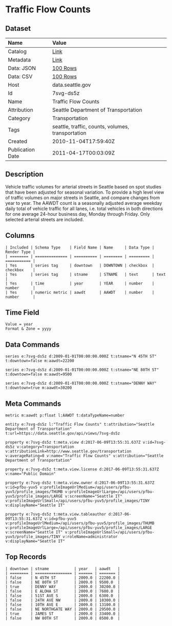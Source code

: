 # Traffic Flow Counts

## Dataset

| Name | Value |
| :--- | :---- |
| Catalog | [Link](https://catalog.data.gov/dataset/traffic-flow-counts-8225e) |
| Metadata | [Link](https://data.seattle.gov/api/views/7svg-ds5z) |
| Data: JSON | [100 Rows](https://data.seattle.gov/api/views/7svg-ds5z/rows.json?max_rows=100) |
| Data: CSV | [100 Rows](https://data.seattle.gov/api/views/7svg-ds5z/rows.csv?max_rows=100) |
| Host | data.seattle.gov |
| Id | 7svg-ds5z |
| Name | Traffic Flow Counts |
| Attribution | Seattle Department of Transportation |
| Category | Transportation |
| Tags | seattle, traffic, counts, volumes, transportation |
| Created | 2010-11-04T17:59:40Z |
| Publication Date | 2011-04-17T00:03:09Z |

## Description

Vehicle traffic volumes for arterial streets in Seattle based on spot studies that have been adjusted for seasonal variation.
To provide a high level view of traffic volumes on major streets in Seattle, and compare changes from year to year.
The AAWDT count is a seasonally adjusted average weekday daily total of vehicle traffic for all lanes, i.e. total vehicles in both directions for one average 24-hour business day, Monday through Friday. Only selected arterial streets are included.

## Columns

```ls
| Included | Schema Type    | Field Name | Name     | Data Type | Render Type |
| ======== | ============== | ========== | ======== | ========= | =========== |
| Yes      | series tag     | downtown   | DOWNTOWN | checkbox  | checkbox    |
| Yes      | series tag     | stname     | STNAME   | text      | text        |
| Yes      | time           | year       | YEAR     | number    | number      |
| Yes      | numeric metric | aawdt      | AAWDT    | number    | number      |
```

## Time Field

```ls
Value = year
Format & Zone = yyyy
```

## Data Commands

```ls
series e:7svg-ds5z d:2009-01-01T00:00:00.000Z t:stname="N 45TH ST" t:downtown=false m:aawdt=22200

series e:7svg-ds5z d:2009-01-01T00:00:00.000Z t:stname="NE 80TH ST" t:downtown=false m:aawdt=9500

series e:7svg-ds5z d:2009-01-01T00:00:00.000Z t:stname="DENNY WAY" t:downtown=true m:aawdt=30200
```

## Meta Commands

```ls
metric m:aawdt p:float l:AAWDT t:dataTypeName=number

entity e:7svg-ds5z l:"Traffic Flow Counts" t:attribution="Seattle Department of Transportation" t:url=https://data.seattle.gov/api/views/7svg-ds5z

property e:7svg-ds5z t:meta.view d:2017-06-09T13:55:31.637Z v:id=7svg-ds5z v:category=Transportation v:attributionLink=http://www.seattle.gov/transportation v:averageRating=0 v:name="Traffic Flow Counts" v:attribution="Seattle Department of Transportation"

property e:7svg-ds5z t:meta.view.license d:2017-06-09T13:55:31.637Z v:name="Public Domain"

property e:7svg-ds5z t:meta.view.owner d:2017-06-09T13:55:31.637Z v:id=pfbu-yuv5 v:profileImageUrlMedium=/api/users/pfbu-yuv5/profile_images/THUMB v:profileImageUrlLarge=/api/users/pfbu-yuv5/profile_images/LARGE v:screenName="Seattle IT" v:profileImageUrlSmall=/api/users/pfbu-yuv5/profile_images/TINY v:displayName="Seattle IT"

property e:7svg-ds5z t:meta.view.tableauthor d:2017-06-09T13:55:31.637Z v:id=pfbu-yuv5 v:profileImageUrlMedium=/api/users/pfbu-yuv5/profile_images/THUMB v:profileImageUrlLarge=/api/users/pfbu-yuv5/profile_images/LARGE v:screenName="Seattle IT" v:profileImageUrlSmall=/api/users/pfbu-yuv5/profile_images/TINY v:roleName=administrator v:displayName="Seattle IT"
```

## Top Records

```ls
| downtown | stname           | year   | aawdt   | 
| ======== | ================ | ====== | ======= | 
| false    | N 45TH ST        | 2009.0 | 22200.0 | 
| false    | NE 80TH ST       | 2009.0 | 9500.0  | 
| true     | DENNY WAY        | 2009.0 | 30200.0 | 
| false    | E ALOHA ST       | 2009.0 | 7600.0  | 
| false    | 51ST AVE S       | 2009.0 | 6300.0  | 
| false    | 24TH AVE NW      | 2009.0 | 10300.0 | 
| false    | 10TH AVE E       | 2009.0 | 13100.0 | 
| false    | NE NORTHGATE WAY | 2009.0 | 29500.0 | 
| true     | JAMES ST         | 2009.0 | 33400.0 | 
| false    | NW 80TH ST       | 2009.0 | 8500.0  | 
```